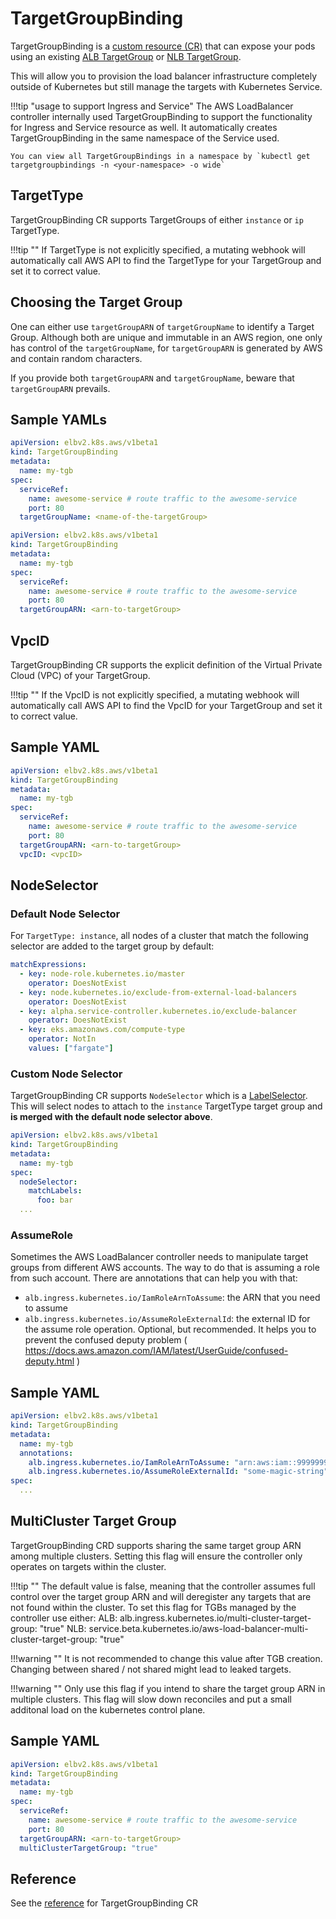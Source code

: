 # TargetGroupBinding
TargetGroupBinding is a [custom resource (CR)](https://kubernetes.io/docs/concepts/extend-kubernetes/api-extension/custom-resources/) that can expose your pods using an existing [ALB TargetGroup](https://docs.aws.amazon.com/elasticloadbalancing/latest/application/load-balancer-target-groups.html) or [NLB TargetGroup](https://docs.aws.amazon.com/elasticloadbalancing/latest/network/load-balancer-target-groups.html).

This will allow you to provision the load balancer infrastructure completely outside of Kubernetes but still manage the targets with Kubernetes Service.

!!!tip "usage to support Ingress and Service"
    The AWS LoadBalancer controller internally used TargetGroupBinding to support the functionality for Ingress and Service resource as well.
    It automatically creates TargetGroupBinding in the same namespace of the Service used.

    You can view all TargetGroupBindings in a namespace by `kubectl get targetgroupbindings -n <your-namespace> -o wide`


## TargetType
TargetGroupBinding CR supports TargetGroups of either `instance` or `ip` TargetType.

!!!tip ""
    If TargetType is not explicitly specified, a mutating webhook will automatically call AWS API to find the TargetType for your TargetGroup and set it to correct value.

## Choosing the Target Group
One can either use ``targetGroupARN`` of ``targetGroupName`` to identify a Target Group. Although both are unique and immutable in an AWS region, one only has control of the ``targetGroupName``, for ``targetGroupARN`` is generated by AWS and contain random characters.

If you provide both ``targetGroupARN`` and ``targetGroupName``, beware that ``targetGroupARN`` prevails.


## Sample YAMLs
```yaml
apiVersion: elbv2.k8s.aws/v1beta1
kind: TargetGroupBinding
metadata:
  name: my-tgb
spec:
  serviceRef:
    name: awesome-service # route traffic to the awesome-service
    port: 80
  targetGroupName: <name-of-the-targetGroup>
```

```yaml
apiVersion: elbv2.k8s.aws/v1beta1
kind: TargetGroupBinding
metadata:
  name: my-tgb
spec:
  serviceRef:
    name: awesome-service # route traffic to the awesome-service
    port: 80
  targetGroupARN: <arn-to-targetGroup>
```


## VpcID
TargetGroupBinding CR supports the explicit definition of the Virtual Private Cloud (VPC) of your TargetGroup.

!!!tip ""
    If the VpcID is not explicitly specified, a mutating webhook will automatically call AWS API to find the VpcID for your TargetGroup and set it to correct value.


## Sample YAML
```yaml
apiVersion: elbv2.k8s.aws/v1beta1
kind: TargetGroupBinding
metadata:
  name: my-tgb
spec:
  serviceRef:
    name: awesome-service # route traffic to the awesome-service
    port: 80
  targetGroupARN: <arn-to-targetGroup>
  vpcID: <vpcID>
```


## NodeSelector

### Default Node Selector

For `TargetType: instance`, all nodes of a cluster that match the following
selector are added to the target group by default:

```yaml
matchExpressions:
  - key: node-role.kubernetes.io/master
    operator: DoesNotExist
  - key: node.kubernetes.io/exclude-from-external-load-balancers
    operator: DoesNotExist
  - key: alpha.service-controller.kubernetes.io/exclude-balancer
    operator: DoesNotExist
  - key: eks.amazonaws.com/compute-type
    operator: NotIn
    values: ["fargate"]
```

### Custom Node Selector

TargetGroupBinding CR supports `NodeSelector` which is a
[LabelSelector][LabelSelector]. This will select nodes to attach to the
`instance` TargetType target group and **is merged with the default node
selector above**.

```yaml
apiVersion: elbv2.k8s.aws/v1beta1
kind: TargetGroupBinding
metadata:
  name: my-tgb
spec:
  nodeSelector:
    matchLabels:
      foo: bar
  ...
```

### AssumeRole

Sometimes the AWS LoadBalancer controller needs to manipulate target groups from different AWS accounts.
The way to do that is assuming a role from such account. There are annotations that can help you with that:

* `alb.ingress.kubernetes.io/IamRoleArnToAssume`: the ARN that you need to assume
* `alb.ingress.kubernetes.io/AssumeRoleExternalId`: the external ID for the assume role operation. Optional, but recommended. It helps you to prevent the confused deputy problem ( https://docs.aws.amazon.com/IAM/latest/UserGuide/confused-deputy.html )


## Sample YAML

```yaml
apiVersion: elbv2.k8s.aws/v1beta1
kind: TargetGroupBinding
metadata:
  name: my-tgb
  annotations:
    alb.ingress.kubernetes.io/IamRoleArnToAssume: "arn:aws:iam::999999999999:role/alb-controller-policy-to-assume"
    alb.ingress.kubernetes.io/AssumeRoleExternalId: "some-magic-string"
spec:
  ...
```

## MultiCluster Target Group
TargetGroupBinding CRD supports sharing the same target group ARN among multiple clusters. Setting this flag will ensure the controller only operates on targets within the cluster.

!!!tip ""
    The default value is false, meaning that the controller assumes full control over the target group ARN and will deregister any targets that are not found within the cluster.
    To set this flag for TGBs managed by the controller use either:
    ALB: alb.ingress.kubernetes.io/multi-cluster-target-group: "true"
    NLB: service.beta.kubernetes.io/aws-load-balancer-multi-cluster-target-group: "true"


!!!warning ""
    It is not recommended to change this value after TGB creation. Changing between shared / not shared might lead to leaked targets.

!!!warning ""
    Only use this flag if you intend to share the target group ARN in multiple clusters. This flag will slow down reconciles and put a small additonal load on the kubernetes control plane.


## Sample YAML
```yaml
apiVersion: elbv2.k8s.aws/v1beta1
kind: TargetGroupBinding
metadata:
  name: my-tgb
spec:
  serviceRef:
    name: awesome-service # route traffic to the awesome-service
    port: 80
  targetGroupARN: <arn-to-targetGroup>
  multiClusterTargetGroup: "true"
```


## Reference
See the [reference](./spec.md) for TargetGroupBinding CR

[LabelSelector]: https://kubernetes.io/docs/reference/generated/kubernetes-api/v1.19/#labelselector-v1-meta
